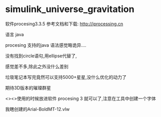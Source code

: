 # simulink_universe_gravitation


软件procesing3.3.5  参考文档和下载:  http://iprocessing.cn

语言 java 

procesing 支持的java 语法感觉略诡异....

没有找到circle语句,用ellipse代替了,

感觉差不多,除此之外没什么差别

垃圾笔记本写完竟然可以支持5000+星星,没什么优化的动力了

期待3D版本的璀璨群星


<><>使用的时候放进软件 procesing 3 就可以了,注意在工具中创建一个字体 

我瞎创建的Arial-BoldMT-12.vlw


